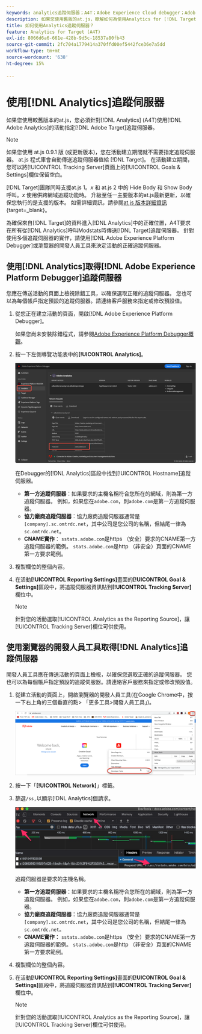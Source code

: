 ```yaml
---
keywords: analytics追蹤伺服器；A4T；Adobe Experience Cloud debugger；Adobe Experience Platform debugger；報表來源；開發人員工具
description: 如果您使用舊版的at.js，瞭解如何為使用Analytics for [!DNL Target] (A4T)的活動指定Analytics追蹤伺服器。
title: 如何使用Analytics追蹤伺服器？
feature: Analytics for Target (A4T)
exl-id: 8066d6a6-661e-428b-9d5c-18537a80fb43
source-git-commit: 2fc704a1779414a370ffd00ef5442fce36e7a5dd
workflow-type: tm+mt
source-wordcount: '638'
ht-degree: 15%

---
```


# 使用[!DNL Analytics]追蹤伺服器

如果您使用較舊版本的at.js，您必須針對[!DNL Analytics] (A4T)使用[!DNL Adobe Analytics]的活動指定[!DNL Adobe Target]追蹤伺服器。

>[!NOTE]
>
>如果您使用 at.js 0.9.1 版 (或更新版本)，您在活動建立期間就不需要指定追蹤伺服器。 at.js 程式庫會自動傳送追蹤伺服器值給 [!DNL Target]。 在活動建立期間，您可以將[!UICONTROL Tracking Server]頁面上的[!UICONTROL Goals & Settings]欄位保留空白。
>
>[!DNL Target]團隊同時支援at.js 1。*x* 和 at.js 2 中的 Hide Body 和 Show Body 呼叫。*x* 使用供跨網域追蹤功能時。 升級至任一主要版本的at.js最新更新，以確保您執行的是支援的版本。 如需詳細資訊，請參閱[&#x200B; at.js 版本詳細資訊](https://experienceleague.adobe.com/docs/target-dev/developer/client-side/at-js-implementation/target-atjs-versions.html?lang=zh-Hant){target=_blank}。

為確保來自[!DNL Target]的資料進入[!DNL Analytics]中的正確位置，A4T要求在所有從[!DNL Analytics]呼叫Modstats時傳送[!DNL Target]追蹤伺服器。 針對使用多個追蹤伺服器的實作，請使用[!DNL Adobe Experience Platform Debugger]或瀏覽器的開發人員工具來決定活動的正確追蹤伺服器。

## 使用[!DNL Analytics]取得[!DNL Adobe Experience Platform Debugger]追蹤伺服器

您應在傳送活動的頁面上檢視除錯工具，以確保選取正確的追蹤伺服器。 您也可以為每個帳戶指定預設的追蹤伺服器。請連絡客戶服務來指定或修改預設值。

1. 從您正在建立活動的頁面，開啟[!DNL Adobe Experience Platform Debugger]。

   如果您尚未安裝除錯程式，請參閱[Adobe Experience Platform Debugger概觀](https://experienceleague.adobe.com/docs/platform-learn/data-collection/debugger/overview.html?lang=zh-Hant)。

1. 按一下左側導覽功能表中的&#x200B;**[!UICONTROL Analytics]**。

   ![Screen_DebuggerTrackServ影像](assets/Screen_DebuggerTrackServ.png)

   在Debugger的[!DNL Analytics]區段中找到[!UICONTROL Hostname]追蹤伺服器。

   * **第一方追蹤伺服器**：如果要求的主機名稱符合您所在的網域，則為第一方追蹤伺服器。 例如，如果您在`adobe.com`，則`adobe.com`是第一方追蹤伺服器。
   * **協力廠商追蹤伺服器**：協力廠商追蹤伺服器通常是`[company].sc.omtrdc.net`，其中公司是您公司的名稱，但結尾一律為`sc.omtrdc.net`。
   * **CNAME實作**： `sstats.adobe.com`是https （安全）要求的CNAME第一方追蹤伺服器的範例。 `stats.adobe.com`是http （非安全）頁面的CNAME第一方要求範例。

1. 複製欄位的整個內容。

1. 在活動&#x200B;**[!UICONTROL Reporting Settings]**&#x200B;畫面的&#x200B;**[!UICONTROL Goal & Settings]**&#x200B;區段中，將追蹤伺服器資訊貼到&#x200B;**[!UICONTROL Tracking Server]**&#x200B;欄位中。

   >[!NOTE]
   >
   >針對您的活動選取[!UICONTROL Analytics as the Reporting Source]，讓[!UICONTROL Tracking Server]欄位可供使用。

## 使用瀏覽器的開發人員工具取得[!DNL Analytics]追蹤伺服器

開發人員工具應在傳送活動的頁面上檢視，以確保您選取正確的追蹤伺服器。 您也可以為每個帳戶指定預設的追蹤伺服器。請連絡客戶服務來指定或修改預設值。

1. 從建立活動的頁面上，開啟瀏覽器的開發人員工具(在Google Chrome中，按一下右上角的三個垂直的點> 「更多工具>開發人員工具」)。

   ![Chrome開發人員工具](/help/main/c-integrating-target-with-mac/a4t/assets/chrome-dev-tools.png)

1. 按一下「**[!UICONTROL Network]**」標籤。

1. 篩選`/ss,`以顯示[!DNL Analytics]個請求。

   ![使用/ss search的Chrome開發人員工具](/help/main/c-integrating-target-with-mac/a4t/assets/chrome-search.png)

   追蹤伺服器是要求的主機名稱。

   * **第一方追蹤伺服器**：如果要求的主機名稱符合您所在的網域，則為第一方追蹤伺服器。 例如，如果您在`adobe.com`，則`adobe.com`是第一方追蹤伺服器。
   * **協力廠商追蹤伺服器**：協力廠商追蹤伺服器通常是`[company].sc.omtrdc.net`，其中公司是您公司的名稱，但結尾一律為`sc.omtrdc.net`。
   * **CNAME實作**： `sstats.adobe.com`是https （安全）要求的CNAME第一方追蹤伺服器的範例。 `stats.adobe.com`是http （非安全）頁面的CNAME第一方要求範例。

1. 複製欄位的整個內容。

1. 在活動&#x200B;**[!UICONTROL Reporting Settings]**&#x200B;畫面的&#x200B;**[!UICONTROL Goal & Settings]**&#x200B;區段中，將追蹤伺服器資訊貼到&#x200B;**[!UICONTROL Tracking Server]**&#x200B;欄位中。

   >[!NOTE]
   >
   >針對您的活動選取[!UICONTROL Analytics as the Reporting Source]，讓[!UICONTROL Tracking Server]欄位可供使用。
